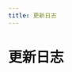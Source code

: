 ```yaml
---
title: 更新日志
---
```


# 更新日志

<p></p>

<template>
  <a-timeline>
    <a-timeline-item>
		v1.0.5
		<a-tag color="green">lowcode</a-tag>
		<p>
			更新内容：<br/>
			&emsp;- <a-tag color="orange">新增</a-tag> 区块支持按条件删除文件<br/>
		</p>
	</a-timeline-item>
    <a-timeline-item>
		v1.0.4
		<a-tag color="green">lowcode</a-tag>
		<p>
			更新内容：<br/>
			&emsp;- <a-tag color="orange">新增</a-tag> 脚手架功能<br/>
		</p>
	</a-timeline-item>
    <a-timeline-item>
		v1.0.3
		<a-tag color="green">lowcode</a-tag>
		<p>
			更新内容：<br/>
			&emsp;- <a-tag color="orange">新增</a-tag> webview 获取 yapi 接口信息支持传入接口方法名称<br/>
			&emsp;- <a-tag color="purple">修复</a-tag> yapi domain问题<br/>
		</p>
	</a-timeline-item>
	<a-timeline-item>
		v1.0.2
		<a-tag color="green">lowcode</a-tag>
		<p>
			更新内容：<br/>
			&emsp;- <a-tag color="orange">新增</a-tag> 支持在vscode状态栏增加打开webview菜单<br/>
			&emsp;- <a-tag color="orange">新增</a-tag> 代码片段加入vscode智能提示<br/>
			&emsp;- <a-tag color="orange">新增</a-tag> 代码片段支持vscode原生snippet语法<br/>
			&emsp;- <a-tag color="green">优化</a-tag> 合并yapi-code模板与物料代码片段<br/>
		</p>
	</a-timeline-item>
    <a-timeline-item>
      v1.0.1
      <a-tag color="green">lowcode</a-tag>
      <p>
        更新内容：<br/>
		&emsp;- <a-tag color="purple">修复</a-tag> 修复无法解析带注释的JSON数据<br/>
      </p>
   </a-timeline-item>
   <a-timeline-item>
      v1.0.0
      <a-tag color="green">lowcode</a-tag>
    </a-timeline-item>
    <a-timeline-item>
      v0.1.1
      <a-tag color="blue">yapi-code</a-tag>
      <p>
        更新内容：<br/>
        &emsp;- <a-tag color="green">优化</a-tag> 优化webview操作<br/>
		&emsp;- <a-tag color="purple">修复</a-tag> 修复一些问题<br/>
      </p>
    </a-timeline-item>
   <a-timeline-item>
      v0.1.0
      <a-tag color="blue">yapi-code</a-tag>
      <p>
        更新内容：<br/>
        &emsp;- <a-tag color="orange">新增</a-tag> 支持下载 npm 物料包<br/>
		&emsp;- <a-tag color="orange">新增</a-tag> 支持通过可视化更新插件配置项<br/>
      </p>
    </a-timeline-item>
    <a-timeline-item>
      v0.0.19
      <a-tag color="blue">yapi-code</a-tag>
      <p>
        更新内容：<br/>
        &emsp;- <a-tag color="orange">新增</a-tag> 支持快速添加代码片段<br/>
      </p>
    </a-timeline-item>
    <a-timeline-item>
      v0.0.18
      <a-tag color="blue">yapi-code</a-tag>
      <p>
        更新内容：<br/>
        &emsp;- <a-tag color="orange">新增</a-tag> 支持可视化操作<br/>
		&emsp;- <a-tag color="orange">新增</a-tag> 支持物料功能<br/>
      </p>
    </a-timeline-item>
    <a-timeline-item>
      v0.0.17
      <a-tag color="blue">yapi-code</a-tag>
      <p>
        更新内容：<br/>
        &emsp;- <a-tag color="green">优化</a-tag> 改用 `webpack` 打包，减小插件包大小<br/>
      </p>
    </a-timeline-item>
    <a-timeline-item>
      v0.0.16
      <a-tag color="blue">yapi-code</a-tag>
      <p>
        更新内容：<br/>
        &emsp;- <a-tag color="orange">新增</a-tag> 支持直接在 `package.json` 中配置插件选项，优先级比 `settings.json` 高 <br/>
      </p>
    </a-timeline-item>
    <a-timeline-item>
      v0.0.15
      <a-tag color="blue">yapi-code</a-tag>
      <p>
        更新内容：<br/>
		&emsp;- <a-tag color="orange">新增</a-tag> 输出变量 `rawSelectedText`，方便在模板中取到 vs 编辑器中选中的原始文本 <br/>
		&emsp;- <a-tag color="orange">新增</a-tag> 输出变量 `rawClipboardText`，方便在模板中取到系统剪切板中的原始文本 <br/>
        &emsp;- <a-tag color="green">优化</a-tag> 如果通过 vs 编辑器中选中的文本无法解析出 `typeName`，通过 `funcName` 拼凑出 `typeName`，比如 `funcName` 为 `fetch`，则 `typeName` 为 `IFetchResult`<br/>
        &emsp;- <a-tag color="green">优化</a-tag> 编辑器右键菜单插件标题由 `YAPI-CODE->生成代码` 改为 `LOW-CODE->生成代码`<br/>
      </p>
    </a-timeline-item>
    <a-timeline-item>
      v0.0.12
      <a-tag color="blue">yapi-code</a-tag>
      <p>
        更新内容：<br/>
        &emsp;- <a-tag color="orange">新增</a-tag> 添加配置项，支持配置：根据 json key 关键字生成相应 mock 数据 <br/>
        &emsp;- <a-tag color="orange">新增</a-tag> 模板中可从 jsonData 取到 json 数据，jsonKeys 取到 json 数据 key 数组<br/>
        &emsp;- <a-tag color="green">优化</a-tag> 支持复制对象类型变量作为 json 数据，不需要标准 json 格式<br/>
        &emsp;- <a-tag color="green">优化</a-tag> 生成的类型可选字段全部转为必选（替换 ?: 为 :）<br/>
      </p>
    </a-timeline-item>
	<a-timeline-item>
      不知道加了什么😀
    </a-timeline-item>
  </a-timeline>
</template>
